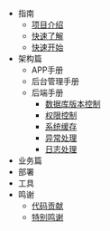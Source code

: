 * 指南
  * [项目介绍](guide/README.md)
  * [快速了解](guide/quick_understand.md)
  * [快速开始](guide/quick_start.md)
* 架构篇
  * APP手册
  * 后台管理手册
  * 后端手册
    * [数据库版本控制](architect/server_manual/database.md)
    * [权限控制](architect/server_manual/RBAC.md) 
    * [系统缓存](architect/server_manual/cache.md)
    * [异常处理](architect/server_manual/exception_handle.md)
    * [日志处理](architect/server_manual/LOG.md)
* 业务篇
* 部署
* 工具
* 鸣谢
  * [代码贡献](thanks/contribution.md)
  * [特别鸣谢](thanks/)

